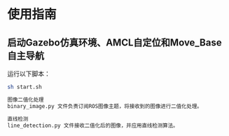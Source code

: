 # 使用指南

## 启动Gazebo仿真环境、AMCL自定位和Move_Base自主导航

运行以下脚本：

```bash
sh start.sh

图像二值化处理
binary_image.py 文件负责订阅ROS图像主题，将接收到的图像进行二值化处理。

直线检测
line_detection.py 文件接收二值化后的图像，并应用直线检测算法。